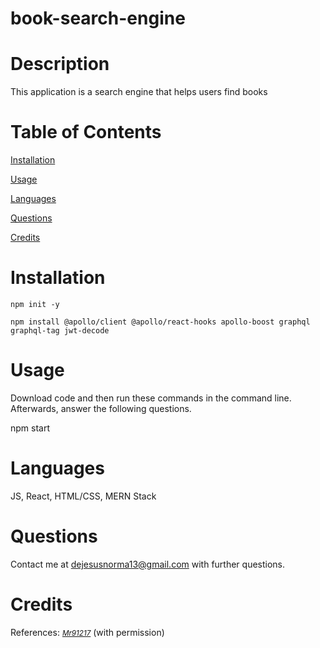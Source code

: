 # book-search-engine
# Description
This application is a search engine that helps users find books

# Table of Contents  
[Installation](#installation)  

[Usage](#usage)  

[Languages](#languages)  

[Questions](#questions) 

[Credits](#credits) 

# Installation
`npm init -y`

`npm install @apollo/client @apollo/react-hooks apollo-boost graphql graphql-tag jwt-decode`

# Usage
Download code and then run these commands in the command line. Afterwards, answer the following questions.

npm start

# Languages
JS, React, HTML/CSS, MERN Stack

# Questions
Contact me at dejesusnorma13@gmail.com with further questions.

# Credits
References: 
<small><i><a href='https://github.com/mr91217/Professional-README-Generatormr91217/'>Mr91217</a></i></small>
(with permission)
